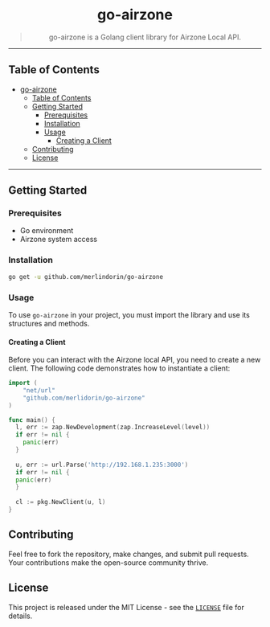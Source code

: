 <div style="text-align: center">

# go-airzone

> go-airzone is a Golang client library for Airzone Local API.

</div>

---

## Table of Contents

<!-- TOC -->
* [go-airzone](#go-airzone)
  * [Table of Contents](#table-of-contents)
  * [Getting Started](#getting-started)
    * [Prerequisites](#prerequisites)
    * [Installation](#installation)
    * [Usage](#usage)
      * [Creating a Client](#creating-a-client)
  * [Contributing](#contributing)
  * [License](#license)
<!-- TOC -->

---


## Getting Started

### Prerequisites

* Go environment
* Airzone system access

### Installation

```bash
go get -u github.com/merlindorin/go-airzone
```

### Usage

To use `go-airzone` in your project, you must import the library and use its structures and methods.

#### Creating a Client

Before you can interact with the Airzone local API, you need to create a new client. The following code demonstrates how
to instantiate a client:

```go
import (
    "net/url"
    "github.com/merlidorin/go-airzone"
)

func main() {
  l, err := zap.NewDevelopment(zap.IncreaseLevel(level))
  if err != nil {
    panic(err)
  }
  
  u, err := url.Parse('http://192.168.1.235:3000')
  if err != nil {
  panic(err)
  }
  
  cl := pkg.NewClient(u, l)
}
```

## Contributing

Feel free to fork the repository, make changes, and submit pull requests. Your contributions make the open-source
community thrive.

## License

This project is released under the MIT License - see the [`LICENSE`](./LICENSE.md) file for details.
